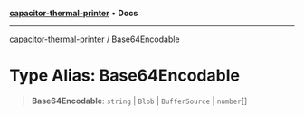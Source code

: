 [**capacitor-thermal-printer**](../README.md) • **Docs**

***

[capacitor-thermal-printer](../README.md) / Base64Encodable

# Type Alias: Base64Encodable

> **Base64Encodable**: `string` \| `Blob` \| `BufferSource` \| `number`[]
